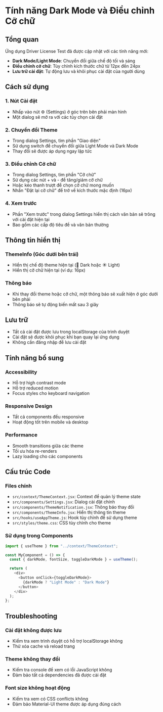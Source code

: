 # Tính năng Dark Mode và Điều chỉnh Cỡ chữ

## Tổng quan

Ứng dụng Driver License Test đã được cập nhật với các tính năng mới:

- **Dark Mode/Light Mode**: Chuyển đổi giữa chế độ tối và sáng
- **Điều chỉnh cỡ chữ**: Tùy chỉnh kích thước chữ từ 12px đến 24px
- **Lưu trữ cài đặt**: Tự động lưu và khôi phục cài đặt của người dùng

## Cách sử dụng

### 1. Nút Cài đặt

- Nhấp vào nút ⚙️ (Settings) ở góc trên bên phải màn hình
- Một dialog sẽ mở ra với các tùy chọn cài đặt

### 2. Chuyển đổi Theme

- Trong dialog Settings, tìm phần "Giao diện"
- Sử dụng switch để chuyển đổi giữa Light Mode và Dark Mode
- Thay đổi sẽ được áp dụng ngay lập tức

### 3. Điều chỉnh Cỡ chữ

- Trong dialog Settings, tìm phần "Cỡ chữ"
- Sử dụng các nút + và - để tăng/giảm cỡ chữ
- Hoặc kéo thanh trượt để chọn cỡ chữ mong muốn
- Nhấn "Đặt lại cỡ chữ" để trở về kích thước mặc định (16px)

### 4. Xem trước

- Phần "Xem trước" trong dialog Settings hiển thị cách văn bản sẽ trông với cài đặt hiện tại
- Bao gồm các cấp độ tiêu đề và văn bản thường

## Thông tin hiển thị

### ThemeInfo (Góc dưới bên trái)

- Hiển thị chế độ theme hiện tại (🌙 Dark hoặc ☀️ Light)
- Hiển thị cỡ chữ hiện tại (ví dụ: 16px)

### Thông báo

- Khi thay đổi theme hoặc cỡ chữ, một thông báo sẽ xuất hiện ở góc dưới bên phải
- Thông báo sẽ tự động biến mất sau 3 giây

## Lưu trữ

- Tất cả cài đặt được lưu trong localStorage của trình duyệt
- Cài đặt sẽ được khôi phục khi bạn quay lại ứng dụng
- Không cần đăng nhập để lưu cài đặt

## Tính năng bổ sung

### Accessibility

- Hỗ trợ high contrast mode
- Hỗ trợ reduced motion
- Focus styles cho keyboard navigation

### Responsive Design

- Tất cả components đều responsive
- Hoạt động tốt trên mobile và desktop

### Performance

- Smooth transitions giữa các theme
- Tối ưu hóa re-renders
- Lazy loading cho các components

## Cấu trúc Code

### Files chính

- `src/context/ThemeContext.jsx`: Context để quản lý theme state
- `src/components/Settings.jsx`: Dialog cài đặt chính
- `src/components/ThemeNotification.jsx`: Thông báo thay đổi
- `src/components/ThemeInfo.jsx`: Hiển thị thông tin theme
- `src/hooks/useAppTheme.js`: Hook tùy chỉnh để sử dụng theme
- `src/styles/theme.css`: CSS tùy chỉnh cho theme

### Sử dụng trong Components

```javascript
import { useTheme } from "../context/ThemeContext";

const MyComponent = () => {
  const { darkMode, fontSize, toggleDarkMode } = useTheme();

  return (
    <div>
      <button onClick={toggleDarkMode}>
        {darkMode ? "Light Mode" : "Dark Mode"}
      </button>
    </div>
  );
};
```

## Troubleshooting

### Cài đặt không được lưu

- Kiểm tra xem trình duyệt có hỗ trợ localStorage không
- Thử xóa cache và reload trang

### Theme không thay đổi

- Kiểm tra console để xem có lỗi JavaScript không
- Đảm bảo tất cả dependencies đã được cài đặt

### Font size không hoạt động

- Kiểm tra xem có CSS conflicts không
- Đảm bảo Material-UI theme được áp dụng đúng cách
